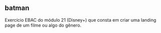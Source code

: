 ## batman
Exercício EBAC do módulo 21 (Disney+) que consta em criar uma landing page de um filme ou algo do gênero.
